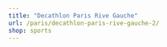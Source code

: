 ```yaml
---
title: "Decathlon Paris Rive Gauche"
url: /paris/decathlon-paris-rive-gauche-2/
shop: sports
---
```

